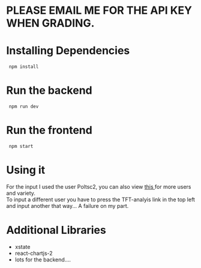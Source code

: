 <h1>PLEASE EMAIL ME FOR THE API KEY WHEN GRADING. </h1>

<h1>Installing Dependencies</h1>
<code> npm install </code>

<h1>Run the backend </h1>
<code> npm run dev </code>

<h1>Run the frontend </h1>
<code> npm start </code>
<h1> Using it </h1>
<p>For the input I used the user Poltsc2, you can also view <a href="https://lolchess.gg/leaderboards?region=na"> this </a> for more users and variety. </br> To input a different user you
have to press the TFT-analyis link in the top left and input another that way... A failure on my part.</p>
<h1> Additional Libraries </h1>
<ul>
<li> xstate </li>
<li> react-chartjs-2 </li>
<li> lots for the backend.... </li>
</ul>
